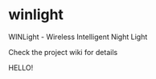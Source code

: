 winlight
========

WINLight - Wireless Intelligent Night Light

Check the project wiki for details

HELLO!